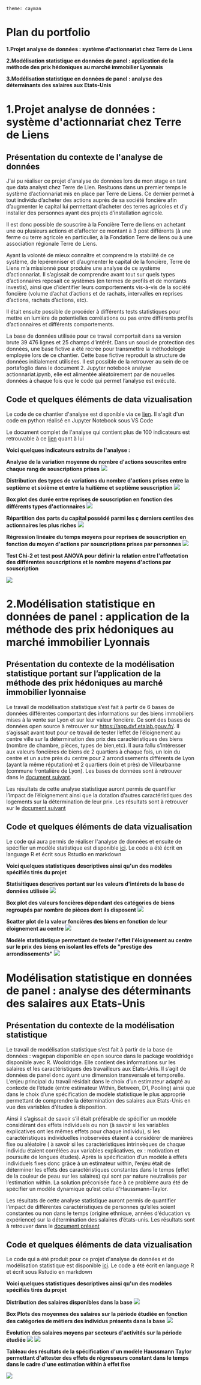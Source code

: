 
`theme: cayman`
# Plan du portfolio

**1.Projet  analyse de données : système d'actionnariat chez Terre de Liens**

**2.Modélisation statistique en données de panel : application de la méthode des prix hédoniques au marché immobilier Lyonnais**

**3.Modélisation statistique en données de panel : analyse des déterminants des salaires aux Etats-Unis**


# 1.Projet  analyse de données : système d'actionnariat chez Terre de Liens

## Présentation du contexte de l'analyse de données
J'ai pu réaliser ce projet d'analyse de données lors de mon stage en tant que data analyst chez Terre de Lien. Resituons dans un premier temps le système d’actionnariat mis en place par Terre de Liens. Ce dernier permet à tout individu d’acheter des actions auprès de sa société foncière afin d’augmenter le capital lui permettant d’acheter des terres agricoles et d’y installer des personnes ayant des projets d’installation agricole.

Il est donc possible de souscrire à la Foncière Terre de liens en achetant une ou plusieurs actions et d’affecter ce montant à 3 post différents (à une ferme ou terre agricole en particulier, à la Fondation Terre de liens ou à une association régionale Terre de Liens.

Ayant la volonté de mieux connaître et comprendre la stabilité de ce système, de lepérenniser et d’augmenter le capital de la foncière, Terre de Liens m’a missionné pour produire une analyse de ce système d’actionnariat. Il s’agissait de comprendre avant tout sur quels types d’actionnaires reposait ce systèmes (en termes de profils et de montants investis), ainsi que d’identifier leurs comportements vis-à-vis de la société foncière (volume d’achat d’actions et de rachats, intervalles en reprises d’actions, rachats d’actions, etc).

Il était ensuite possible de procéder à différents tests statistiques pour mettre en lumière de potentielles corrélations ou pas entre différents profils d’actionnaires et différents comportements.

La base de données utilisée pour ce travail comportait dans sa version brute 39 476 lignes et 25 champs d’intérêt. Dans un souci de protection des données, une base fictive a été recrée pour transmettre la méthodologie employée lors de ce chantier. Cette base fictive reproduit la structure de données initialement utilisées. Il est possible de la retrouver au sein de ce portafoglio dans le document 2. Jupyter notebook analyse actionnariat.ipynb, elle est alimentée aléatoirement par de nouvelles données à chaque fois que le code qui permet l’analyse est exécuté.

## Code et quelques éléments de data vizualisation

Le code de ce chantier d'analyse est disponible via ce [lien](https://github.com/Victorouledi/Portfolio_data_analyst_et_data_scientist_Victor_OULEDI/blob/main/Jupyter_notebook_analyse_actionnariat.ipynb). Il s'agit d'un code en python réalisé en Jupyter Notebook sous VS Code

Le document complet de l'analyse qui contient plus de 100 indicateurs est retrouvable à ce [lien](https://github.com/Victorouledi/Portfolio-data-analyst-scientist/blob/main/doc%20complet/3.%20Export%20PDF%20des%20r%C3%A9sultats%20de%20l'analyse.pdf) quant à lui 

**Voici quelques indicateurs extraits de l'analyse :**

**Analyse de la variation moyenne du nombre d'actions souscrites entre chaque rang de souscriptions prises**
![](https://github.com/Victorouledi/Portfolio-data-analyst-scientist/blob/main/image/Capture%20d'%C3%A9cran%202023-10-10%20125047.png) 

**Distribution des types de variations du nombre d'actions prises entre la septième et sixième  et entre la huitième et septième souscription**
![](https://github.com/Victorouledi/Portfolio-data-analyst-scientist/blob/main/image/Capture%20d'%C3%A9cran%202023-10-10%20125115.png)

**Box plot des durée entre reprises de souscription en fonction des différents types d'actionnaires**
![](https://github.com/Victorouledi/Portfolio-data-analyst-scientist/blob/main/image/Capture%20d'%C3%A9cran%202023-10-10%20125152.png)

**Répartition des parts du capital possédé parmi les ç derniers centiles des actionnaires les plus riches**
![](https://github.com/Victorouledi/Portfolio-data-analyst-scientist/blob/main/image/Capture%20d'%C3%A9cran%202023-10-10%20125214.png)

**Régression linéaire du temps moyens pour reprises de souscription en fonction du moyen d'actions par souscriptions prises par personnes**
![](https://github.com/Victorouledi/Portfolio-data-analyst-scientist/blob/main/image/Capture%20d'%C3%A9cran%202023-10-10%20125255.png)

**Test Chi-2 et test post ANOVA pour définir la relation entre l'affectation des différentes souscriptions et le nombre moyens d'actions par souscription**

![](https://github.com/Victorouledi/Portfolio-data-analyst-scientist/blob/main/image/Capture%20d'%C3%A9cran%202023-10-10%20125319.png)

# 2.Modélisation statistique en données de panel : application de la méthode des prix hédoniques au marché immobilier Lyonnais 

## Présentation du contexte de la modélisation statistique portant sur l’application de la méthode des prix hédoniques au marché immobilier lyonnaise

Le travail de modélisation statistique s’est fait à partir de 6 bases de données différentes comportant des informations sur des biens immobiliers mises à la vente sur Lyon et sur leur valeur foncière. Ce sont des bases de données open source à retrouver sur
https://app.dvf.etalab.gouv.fr/. Il s’agissait avant tout pour ce travail de tester l’effet de l’éloignement au centre ville sur la détermination des prix des caractéristiques des biens (nombre de chambre, pièces, types de bien,etc). Il aura fallu s’intéresser aux valeurs foncières de biens de 2 quartiers à chaque fois, un loin du centre et un autre près du centre pour 2 arrondissements différents de Lyon (ayant la même réputation) et 2 quartiers (loin et près) de Villeurbanne (commune frontalière de Lyon). Les bases de données sont à retrouver dans le [document suivant](https://github.com/Victorouledi/Portfolio-data-analyst-et-data-scientist/tree/039a515698143db0484caab9a92b5ee5dd74bd07/BD%20DVF).

Les résultats de cette analyse statistique auront permis de quantifier l’impact de l’éloignement ainsi que la dotation d’autres caractéristiques des logements sur la détermination de leur prix. Les résultats sont à retrouver sur le [document suivant](https://github.com/Victorouledi/Portfolio-data-analyst-et-data-scientist/blob/main/doc%20complet/2.Rapport%20final%20de%20la%20mod%C3%A9lisation%20statistique.pdf)

## Code et quelques éléments de data vizualisation

Le code qui aura permis de réaliser l'analyse de données et ensuite de spécifier un modèle statistique est disponible [ici](https://github.com/Victorouledi/Portfolio-data-analyst-et-data-scientist/blob/main/COTT%20cv.rmd). Le code a été écrit en language R et écrit sous Rstudio en markdown

**Voici quelques statistiques descriptives ainsi qu'un des modèles spécifiés tirés du projet**
 
**Statisitiques descrives portant sur les valeurs d'intérets de la base de données utilisée**
![](https://github.com/Victorouledi/Portfolio-data-analyst-et-data-scientist/blob/main/image/Capture%20d'%C3%A9cran%202023-10-10%20181154.png)

**Box plot des valeurs foncières dépendant des catégories de biens regroupés par nombre de pièces dont ils disposent**
![](https://github.com/Victorouledi/Portfolio-data-analyst-et-data-scientist/blob/main/image/Capture%20d'%C3%A9cran%202023-10-10%20181211.png)

**Scatter plot de la valeur foncières des biens en fonction de leur éloignement au centre**
![](https://github.com/Victorouledi/Portfolio-data-analyst-et-data-scientist/blob/main/image/Capture%20d'%C3%A9cran%202023-10-10%20181233.png)

**Modèle statististique permettant de tester l'effet l'éloignement au centre sur le prix des biens en isolant les effets de "prestige des arrondissements"**
![](https://github.com/Victorouledi/Portfolio-data-analyst-et-data-scientist/blob/main/image/Capture%20d'%C3%A9cran%202023-10-10%20181340.png)

# Modélisation statistique en données de panel : analyse des déterminants des salaires aux Etats-Unis

## Présentation du contexte de la modélisation statistique

Le travail de modélisation statistique s’est fait à partir de la base de données : wagepan disponible en open source dans le package wooldridge disponible avec R. Wooldridge. Elle contient des informations sur les salaires et les caractéristiques des travailleurs aux États-Unis. Il s’agit de données de panel donc ayant une dimension transversale et temporelle. L’enjeu principal du travail résidait dans le choix d’un estimateur adapté au contexte de l’étude (entre estimateur Within, Between, D1, Pooling) ainsi que dans le choix d’une spécification de modèle statistique le plus approprié permettant de comprendre la détermination des salaires aux Etats-Unis en vue des variables d’études à disposition.

Ainsi il s’agissait de savoir s’il était préférable de spécifier un modèle considérant des effets individuels ou non (à savoir si les variables explicatives ont les mêmes effets pour chaque individu), si les caractéristiques individuelles inobservées étaient à considérer de manières fixe ou aléatoire ( à savoir si les caractéristiques intrinsèques de chaque individu étaient corrélées aux variables explicatives, ex : motivation et poursuite de longues études). Après la spécification d’un modèle à effets individuels fixes donc grâce à un estimateur within, l’enjeu était de déterminer les effets des caractéristiques constantes dans le temps (effet de la couleur de peau sur les salaires) qui sont par nature neutralisés par l’estimation within. La solution préconisée face à ce problème aura été de spécifier un modèle dynamique qu’est celui d'Haussmann-Taylor.

Les résultats de cette analyse statistique auront permis de quantifier l’impact de différentes caractéristiques de personnes qu’elles soient constantes ou non dans le temps (origine ethnique, années d‘éducation vs expérience) sur la détermination des salaires d’états-unis. Les résultats sont à retrouver dans le [document présent](https://github.com/Victorouledi/Portfolio-data-analyst-et-data-scientist/blob/main/doc%20complet/2.Rapport%20final%20de%20la%20mod%C3%A9lisation%20statistique%20(1).pdf)

## Code et quelques éléments de data vizualisation

Le code qui a été produit pour ce projet d'analyse de données et de modélisation statistique est disponible [ici](https://github.com/Victorouledi/Portfolio-data-analyst-et-data-scientist/blob/main/doc%20complet/2.Rapport%20final%20de%20la%20mod%C3%A9lisation%20statistique%20(1).pdf). Le code a été écrit en language R et écrit sous Rstudio en markdown

**Voici quelques statistiques descriptives ainsi qu'un des modèles spécifiés tirés du projet**

**Distribution des salaires disponibles dans la base**
![](https://github.com/Victorouledi/Portfolio-data-analyst-et-data-scientist/blob/main/image/Capture%20d'%C3%A9cran%202023-10-10%20184528.png)

**Box Plots des moyennes des salaires sur la période étudiée en fonction des catégories de métiers des individus présents dans la base**
![](https://github.com/Victorouledi/Portfolio-data-analyst-et-data-scientist/blob/main/image/Capture%20d'%C3%A9cran%202023-10-10%20184533.png)

**Evolution des salaires moyens par secteurs d'activités sur la période étudiée**
![](https://github.com/Victorouledi/Portfolio-data-analyst-et-data-scientist/assets/147494448/30acf70d-e644-4085-86ce-f7859afecb54)
![](https://github.com/Victorouledi/Portfolio-data-analyst-et-data-scientist/blob/main/image/Capture%20d'%C3%A9cran%202023-10-10%20184548.png)

**Tableau des résultats de la spécification d'un modèle Haussmann Taylor permettant d'attester des effets de régresseurs constant dans le temps dans le cadre d'une estimation within à effet fixe**

![](https://github.com/Victorouledi/Portfolio-data-analyst-et-data-scientist/blob/main/image/Capture%20d'%C3%A9cran%202023-10-10%20184700.png)
